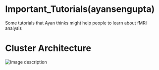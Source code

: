 # Important_Tutorials(ayansengupta)


Some tutorials that Ayan thinks might help people to learn about fMRI analysis

# Cluster Architecture

![Image description](https://github.com/RHULPsychology/Important_Tutorials/blob/master/cluster_arch.jpg)
